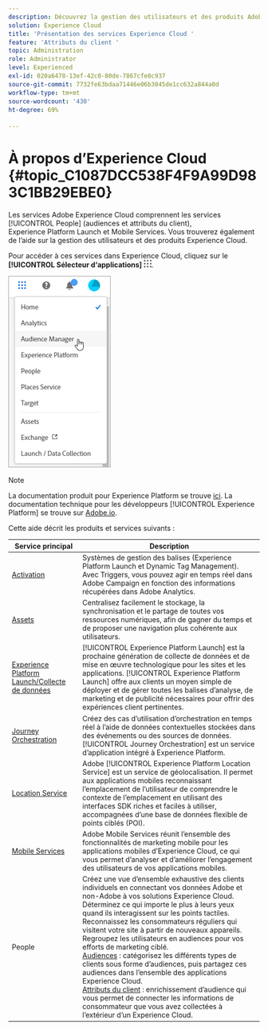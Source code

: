 ```yaml
---
description: Découvrez la gestion des utilisateurs et des produits Adobe Experience Cloud ainsi que les services Personnes (audiences et attributs du client), Journey Orchestration, Offres, Places, Experience Platform Launch et Mobile Services.
solution: Experience Cloud
title: 'Présentation des services Experience Cloud '
feature: 'Attributs du client '
topic: Administration
role: Administrator
level: Experienced
exl-id: 020a6478-13ef-42c0-80de-7867cfe0c937
source-git-commit: 7732fe63bdaa71446e06b3045de1cc632a844a0d
workflow-type: tm+mt
source-wordcount: '430'
ht-degree: 69%

---
```


# À propos d’Experience Cloud {#topic_C1087DCC538F4F9A99D983C1BB29EBE0}

Les services Adobe Experience Cloud comprennent les services [!UICONTROL People] (audiences et attributs du client), Experience Platform Launch et Mobile Services. Vous trouverez également de l’aide sur la gestion des utilisateurs et des produits Experience Cloud.

Pour accéder à ces services dans Experience Cloud, cliquez sur le **[!UICONTROL Sélecteur d‘applications]**
![](assets/menu-icon.png).

![](assets/platform-core-services.png)

>[!NOTE]
>
>La documentation produit pour Experience Platform se trouve [ici](https://experienceleague.adobe.com/docs/experience-platform/landing/home.html?lang=en). La documentation technique pour les développeurs [!UICONTROL Experience Platform] se trouve sur [Adobe.io](https://www.adobe.io/apis/experienceplatform/home/services.html).

Cette aide décrit les produits et services suivants :

| Service principal | Description |
|--- |--- |
| [Activation](activation.md) | Systèmes de gestion des balises (Experience Platform Launch et Dynamic Tag Management).<br>Avec Triggers, vous pouvez agir en temps réel dans Adobe Campaign en fonction des informations récupérées dans Adobe Analytics. |
| [Assets](experience-cloud-assets.md) | Centralisez facilement le stockage, la synchronisation et le partage de toutes vos ressources numériques, afin de gagner du temps et de proposer une navigation plus cohérente aux utilisateurs. |
| [Experience Platform Launch/Collecte de données](https://experienceleague.adobe.com/docs/launch/using/home.html?lang=en) | [!UICONTROL Experience Platform Launch] est la prochaine génération de collecte de données et de mise en œuvre technologique pour les sites et les applications. [!UICONTROL Experience Platform Launch] offre aux clients un moyen simple de déployer et de gérer toutes les balises d’analyse, de marketing et de publicité nécessaires pour offrir des expériences client pertinentes. |
| [Journey Orchestration](https://experienceleague.adobe.com/docs/journeys/using/journey-orchestration-home.html?lang=fr) | Créez des cas d’utilisation d’orchestration en temps réel à l’aide de données contextuelles stockées dans des événements ou des sources de données. [!UICONTROL Journey Orchestration] est un service d’application intégré à Experience Platform. |
| [Location Service](https://experienceleague.adobe.com/docs/places/using/home.html?lang=en) | Adobe [!UICONTROL Experience Platform Location Service] est un service de géolocalisation. Il permet aux applications mobiles reconnaissant l’emplacement de l’utilisateur de comprendre le contexte de l’emplacement en utilisant des interfaces SDK riches et faciles à utiliser, accompagnées d’une base de données flexible de points ciblés (POI). |
| [Mobile Services](https://experienceleague.adobe.com/docs/mobile-services/using/home.html?lang=en) | Adobe Mobile Services réunit l’ensemble des fonctionnalités de marketing mobile pour les applications mobiles d’Experience Cloud, ce qui vous permet d’analyser et d’améliorer l’engagement des utilisateurs de vos applications mobiles. |
| People | Créez une vue d’ensemble exhaustive des clients individuels en connectant vos données Adobe et non-Adobe à vos solutions Experience Cloud. Déterminez ce qui importe le plus à leurs yeux quand ils interagissent sur les points tactiles. Reconnaissez les consommateurs réguliers qui visitent votre site à partir de nouveaux appareils. Regroupez les utilisateurs en audiences pour vos efforts de marketing ciblé.<br>[Audiences](audience-library.md)  : catégorisez les différents types de clients sous forme d’audiences, puis partagez ces audiences dans l’ensemble des applications Experience Cloud.<br>[Attributs du client](attributes.md)  : enrichissement d’audience qui vous permet de connecter les informations de consommateur que vous avez collectées à l’extérieur d’un Experience Cloud. |
